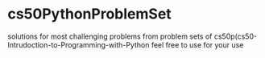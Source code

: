 # cs50PythonProblemSet
solutions for most challenging problems from problem sets of cs50p(cs50-Intrudoction-to-Programming-with-Python
feel free to use for your use
